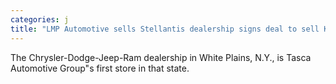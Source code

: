 ```yaml
---
categories: j
title: "LMP Automotive sells Stellantis dealership signs deal to sell Kia dealerships "
---
```

The Chrysler-Dodge-Jeep-Ram dealership in White Plains, N.Y., is Tasca Automotive Group"s first store in that state.